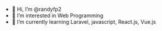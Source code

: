 - 👋 Hi, I’m @randyfp2
- 👀 I’m interested in Web Programming
- 🌱 I’m currently learning Laravel, javascript, React.js, Vue.js



<!---
randyfp2/randyfp2 is a ✨ special ✨ repository because its `README.md` (this file) appears on your GitHub profile.
You can click the Preview link to take a look at your changes.
--->
